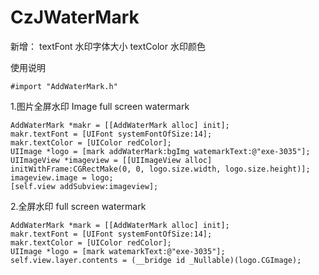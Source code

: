 # CzJWaterMark

新增：
     textFont 水印字体大小
     textColor 水印颜色

使用说明

```object-c
#import "AddWaterMark.h"
```
1.图片全屏水印 Image full screen watermark


```object-c
AddWaterMark *makr = [[AddWaterMark alloc] init];
makr.textFont = [UIFont systemFontOfSize:14];
makr.textColor = [UIColor redColor];
UIImage *logo = [mark addWaterMark:bgImg watemarkText:@"exe-3035"];
UIImageView *imageview = [[UIImageView alloc] initWithFrame:CGRectMake(0, 0, logo.size.width, logo.size.height)];
imageview.image = logo;
[self.view addSubview:imageview];
```

2.全屏水印  full screen watermark

```object-c
AddWaterMark *mark = [[AddWaterMark alloc] init];
makr.textFont = [UIFont systemFontOfSize:14];
makr.textColor = [UIColor redColor];
UIImage *logo = [mark watemarkText:@"exe-3035"];
self.view.layer.contents = (__bridge id _Nullable)(logo.CGImage);
```